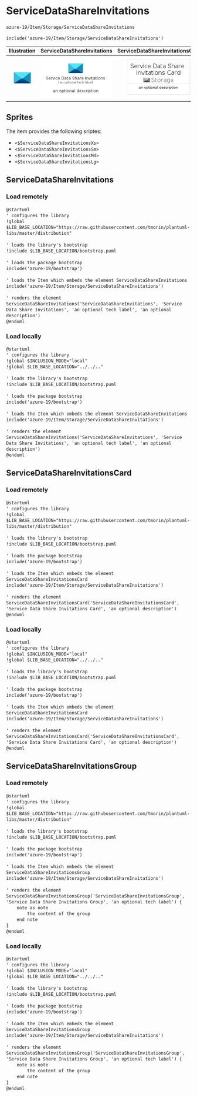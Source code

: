 # ServiceDataShareInvitations


```text
azure-19/Item/Storage/ServiceDataShareInvitations
```

```text
include('azure-19/Item/Storage/ServiceDataShareInvitations')
```



| Illustration | ServiceDataShareInvitations | ServiceDataShareInvitationsCard | ServiceDataShareInvitationsGroup |
| :---: | :---: | :---: | :---: |
| ![illustration for Illustration](../../../azure-19/Item/Storage/ServiceDataShareInvitations.png) | ![illustration for ServiceDataShareInvitations](../../../azure-19/Item/Storage/ServiceDataShareInvitations.Local.png) | ![illustration for ServiceDataShareInvitationsCard](../../../azure-19/Item/Storage/ServiceDataShareInvitationsCard.Local.png) | ![illustration for ServiceDataShareInvitationsGroup](../../../azure-19/Item/Storage/ServiceDataShareInvitationsGroup.Local.png) |



## Sprites
The item provides the following sriptes:

- `<$ServiceDataShareInvitationsXs>`
- `<$ServiceDataShareInvitationsSm>`
- `<$ServiceDataShareInvitationsMd>`
- `<$ServiceDataShareInvitationsLg>`





## ServiceDataShareInvitations

### Load remotely
```plantuml
@startuml
' configures the library
!global $LIB_BASE_LOCATION="https://raw.githubusercontent.com/tmorin/plantuml-libs/master/distribution"

' loads the library's bootstrap
!include $LIB_BASE_LOCATION/bootstrap.puml

' loads the package bootstrap
include('azure-19/bootstrap')

' loads the Item which embeds the element ServiceDataShareInvitations
include('azure-19/Item/Storage/ServiceDataShareInvitations')

' renders the element
ServiceDataShareInvitations('ServiceDataShareInvitations', 'Service Data Share Invitations', 'an optional tech label', 'an optional description')
@enduml
```

### Load locally
```plantuml
@startuml
' configures the library
!global $INCLUSION_MODE="local"
!global $LIB_BASE_LOCATION="../../.."

' loads the library's bootstrap
!include $LIB_BASE_LOCATION/bootstrap.puml

' loads the package bootstrap
include('azure-19/bootstrap')

' loads the Item which embeds the element ServiceDataShareInvitations
include('azure-19/Item/Storage/ServiceDataShareInvitations')

' renders the element
ServiceDataShareInvitations('ServiceDataShareInvitations', 'Service Data Share Invitations', 'an optional tech label', 'an optional description')
@enduml
```

## ServiceDataShareInvitationsCard

### Load remotely
```plantuml
@startuml
' configures the library
!global $LIB_BASE_LOCATION="https://raw.githubusercontent.com/tmorin/plantuml-libs/master/distribution"

' loads the library's bootstrap
!include $LIB_BASE_LOCATION/bootstrap.puml

' loads the package bootstrap
include('azure-19/bootstrap')

' loads the Item which embeds the element ServiceDataShareInvitationsCard
include('azure-19/Item/Storage/ServiceDataShareInvitations')

' renders the element
ServiceDataShareInvitationsCard('ServiceDataShareInvitationsCard', 'Service Data Share Invitations Card', 'an optional description')
@enduml
```

### Load locally
```plantuml
@startuml
' configures the library
!global $INCLUSION_MODE="local"
!global $LIB_BASE_LOCATION="../../.."

' loads the library's bootstrap
!include $LIB_BASE_LOCATION/bootstrap.puml

' loads the package bootstrap
include('azure-19/bootstrap')

' loads the Item which embeds the element ServiceDataShareInvitationsCard
include('azure-19/Item/Storage/ServiceDataShareInvitations')

' renders the element
ServiceDataShareInvitationsCard('ServiceDataShareInvitationsCard', 'Service Data Share Invitations Card', 'an optional description')
@enduml
```

## ServiceDataShareInvitationsGroup

### Load remotely
```plantuml
@startuml
' configures the library
!global $LIB_BASE_LOCATION="https://raw.githubusercontent.com/tmorin/plantuml-libs/master/distribution"

' loads the library's bootstrap
!include $LIB_BASE_LOCATION/bootstrap.puml

' loads the package bootstrap
include('azure-19/bootstrap')

' loads the Item which embeds the element ServiceDataShareInvitationsGroup
include('azure-19/Item/Storage/ServiceDataShareInvitations')

' renders the element
ServiceDataShareInvitationsGroup('ServiceDataShareInvitationsGroup', 'Service Data Share Invitations Group', 'an optional tech label') {
    note as note
        the content of the group
    end note
}
@enduml
```

### Load locally
```plantuml
@startuml
' configures the library
!global $INCLUSION_MODE="local"
!global $LIB_BASE_LOCATION="../../.."

' loads the library's bootstrap
!include $LIB_BASE_LOCATION/bootstrap.puml

' loads the package bootstrap
include('azure-19/bootstrap')

' loads the Item which embeds the element ServiceDataShareInvitationsGroup
include('azure-19/Item/Storage/ServiceDataShareInvitations')

' renders the element
ServiceDataShareInvitationsGroup('ServiceDataShareInvitationsGroup', 'Service Data Share Invitations Group', 'an optional tech label') {
    note as note
        the content of the group
    end note
}
@enduml
```

